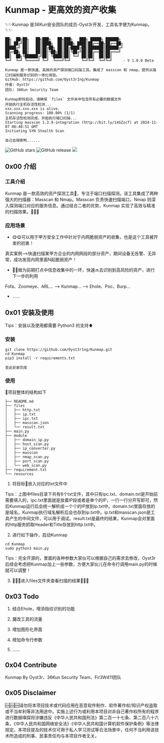 # Kunmap - 更高效的资产收集

✨✨Kunmap 是36Kun安全团队的成员-Oyst3r开发，工具名字便为Kunmap。✨✨

```
██╗  ██╗██╗   ██╗███╗   ██╗███╗   ███╗ █████╗ ██████╗
██║ ██╔╝██║   ██║████╗  ██║████╗ ████║██╔══██╗██╔══██╗
█████╔╝ ██║   ██║██╔██╗ ██║██╔████╔██║███████║██████╔╝
██╔═██╗ ██║   ██║██║╚██╗██║██║╚██╔╝██║██╔══██║██╔═══╝ 
██║  ██╗╚██████╔╝██║ ╚████║██║ ╚═╝ ██║██║  ██║██║     
╚═╝  ╚═╝ ╚═════╝ ╚═╝  ╚═══╝╚═╝     ╚═╝╚═╝  ╚═╝╚═╝     - V 1.0.0 Beta

Kunmap 是一款快速、高效的资产探测端口扫描工具。集成了 masscan 和 nmap，提供从端口扫描到服务识别的一体化体验。
GitHub: https://github.com/Oyst3r1ng/Kunmap
作者: Oyst3r
团队: 36Kun Security Team

Kunmap即将启动，请确保 `files` 文件夹中包含所有必要的数据文件
开始执行主机存活性检测...
xxx.xxx.xxx.xxx is alive.
Scanning progress: 100.00% (1/1)
主机存活性检测完成，开始执行端口扫描...
Starting masscan 1.3.9-integration (http://bit.ly/14GZzcT) at 2024-11-07 06:48:51 GMT
Initiating SYN Stealth Scan

自己去探索鸭......
```

![GitHub stars](https://img.shields.io/github/stars/Oyst3r1ng/Kunmap)   ![GitHub release](https://img.shields.io/github/forks/Oyst3r1ng/Kunmap) ![](https://img.shields.io/badge/python-%3E%3D3.2-yellow)

## 0x00 介绍

### 工具介绍

Kunmap 是一款高效的资产探测工具🔧，专注于端口扫描探测。该工具集成了两种强大的扫描器：Masscan 和 Nmap。Masscan 负责快速扫描端口，Nmap 则深入探测端口对应的服务信息。通过结合二者的优势，Kunmap 实现了高效与精准的扫描效果。🚀🚀🚀

### 应用场景

- 😋😋可以用于甲方安全工作中针对于内网脆弱资产的收集，也是这个工具被开发的初衷！

真实案例-->快速扫描某甲方企业的内网网段的部分资产，期间设备无告警、无异常，成功发现内网里面N起脆弱资产！

- 🤤🤤做为前期打点中信息收集中的一环，快速🔜去识别到高风险的资产，进行下一步的利用

Fofa、Zoomeye、ARL... --> Kunmap... --> Ehole、Poc、Burp...

- ......

## 0x01 安装及使用

Tips：安装以及使用都需要 Python3 的支持⬆️

### 安装

```
git clone https://github.com/Oyst3r1ng/Kunmap.git
cd Kunmap
pip3 install -r requirements.txt

至此安装完成
```

### 使用

🙌项目整体的结构如下

```
├── README.md
├── files
│   ├── http.txt
│   ├── ip.txt
│   ├── ipc.txt
│   ├── masscan.json
│   └── result.txt
├── main.py
├── module
│   ├── domain_ip.py
│   ├── host_scan.py
│   ├── ip_converter.py
│   ├── masscan
│   ├── nmap_scan.py
│   ├── port_scan.py
│   └── web_scan.py
├── requirement.txt
└── resources
```

1. 将目标🎯放入对应的txt文件中

Tips：上图中files目录下共有6个txt文件，其中只有ipc.txt、domain.txt是开始前需要填入的，ipc.txt里面就是放着IP段或者是单个的IP，一行一行分开写即可，然后Kunmap运行后会统一解析成一个个的IP放到ip.txt中。domain.txt里面存放的是域名，Kunmap执行域名解析后会也存到ip.txt中。ip.txt和masscan.json是工具产生的中间文件，可以用于调试。result.txt是最终的结果，Kunmap会对里面的http服务抓取Header和Title存放到http.txt中。

2. 进行如下操作，启动Kunmap

```
cd Kunmap
sudo python3 main.py
```

Tips：完全开源的，里面的各种参数大家伙可以根据自己的需求去修改，Oyst3r后续会考虑把Kunmap加上一些参数，方便大家伙儿在命令行调用main.py的时候就可以调整！

3. 👏👏👏进入files文件夹查看扫描的结果👏👏👏

## 0x03 Todo

1. 结合Ehole，增添指纹识别的功能

2. 魔改工具的流量

3. 增加图形化界面

4. 增加命令行参数

5. ......

## 0x04 Contribute

Kunmap By Oyst3r、36Kun Security Team、Fir3W411团队

## 0x05 Disclaimer

🆘🆘🆘请勿将本项目技术或代码应用在恶意软件制作、软件著作权/知识产权盗取或不当牟利等非法用途中。实施上述行为或利用本项目对非自己著作权所有的程序进行数据嗅探将涉嫌违反《中华人民共和国刑法》第二百一十七条、第二百八十六条，《中华人民共和国网络安全法》《中华人民共和国计算机软件保护条例》等法律规定。本项目提及的技术仅可用于私人学习测试等合法场景中，任何不当利用该技术所造成的刑事、民事责任均与本项目作者无关。